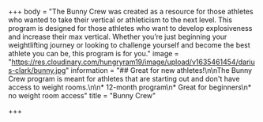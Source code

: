 +++
body = "The Bunny Crew was created as a resource for those athletes who wanted to take their vertical or athleticism to the next level. This program is designed for those athletes who want to develop explosiveness and increase their max vertical. Whether you’re just beginning your weightlifting journey or looking to challenge yourself and become the best athlete you can be, this program is for you."
image = "https://res.cloudinary.com/hungryram19/image/upload/v1635461454/darius-clark/bunny.jpg"
information = "## Great for new athletes!\n\nThe Bunny Crew program is meant for athletes that are starting out and don't have access to weight rooms.\n\n* 12-month program\n* Great for beginners\n* no weight room access"
title = "Bunny Crew"

+++
